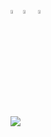 <img src="https://github.com/maonz/maonz/assets/58114769/de0710e4-09d2-4441-8d7b-0a06df870393" width="4%" height="4%"/><img src="https://user-images.githubusercontent.com/58114769/167201735-6d977792-3ee4-43f2-b891-74ce9446f9f6.png" width="4%" height="4%"/> <img src="https://github.com/maonz/maonz/assets/58114769/5aa850aa-145c-484d-87dc-c66e8fecb348" width="4%" height="4%"/></a>

<img src="https://user-images.githubusercontent.com/58114769/221360596-cf22747d-dedb-458f-bb88-6d02476e140a.gif"/></a>


